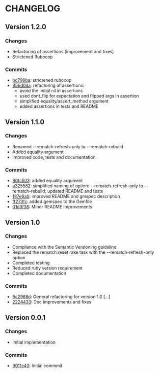 # CHANGELOG

## Version 1.2.0

###  Changes

- Refactoring of assertions (improvement and fixes)
- Strictened Rubocop

### Commits

- [bc799ba](http://github.com/ddnexus/pagy/commit/bc799ba): strictened rubocop
- [856d0da](http://github.com/ddnexus/pagy/commit/856d0da): refactoring of assertions:
  - avoid the initial nil in assertions
  - used dont_flip for expectation and flipped args in assertion
  - simplified equality/assert_method argument
  - added assertions in tests and README

## Version 1.1.0

### Changes

- Renamed --rematch-refresh-only to --rematch-rebuild
- Added equality argument
- Improved code, tests and documentation

### Commits

- [80fc503](http://github.com/ddnexus/pagy/commit/80fc503): added equality argument
- [a325562](http://github.com/ddnexus/pagy/commit/a325562): simplified naming of option: --rematch-refresh-only to --rematch-rebuild; updated README and tests
- [187e9ab](http://github.com/ddnexus/pagy/commit/187e9ab): improved README and gmspec description
- [ff273fc](http://github.com/ddnexus/pagy/commit/ff273fc): added gemspec to the Gemfile
- [01d3f38](http://github.com/ddnexus/pagy/commit/01d3f38): Minor README improvements

## Version 1.0

### Changes

- Compliance with the Semantic Versioning guideline
- Replaced the rematch:reset rake task with the --rematch-refresh-only option
- Completed testing
- Reduced ruby version requirement
- Completed documentation

### Commits

- [6c2968d](http://github.com/ddnexus/pagy/commit/6c2968d): General refactoring for version 1.0 \[...\]
- [2224433](http://github.com/ddnexus/pagy/commit/2224433): Doc improvements and fixes

## Version 0.0.1

### Changes

- Initial implementation

### Commits

- [9011e40](http://github.com/ddnexus/pagy/commit/9011e40): Initial commmit
